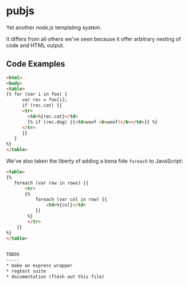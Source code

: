 pubjs
=====
Yet another *node.js* templating system.

It differs from all others we've seen because it offer arbitrary nesting
of code and HTML output.  

Code Examples
-------------

```html
<html>
<body>
<table>
{% for (var i in foo) {
      var rec = foo[i];
      if (rec.cat) {{
      <tr>
        <td>%{rec.cat}</td>
        {% if (rec.dog) {{<td>woof <b>woof!</b></td>}} %}
      </tr>
      }}
   }
%}
</table>
```

We've also taken the liberty of adding a bona fide `foreach` to JavaScript:

```html
<table>
{% 
   foreach (var row in rows) {{
       <tr>
       {% 
           foreach (var col in row) {{
               <td>%{col}</td>
           }} 
        %}
        </tr>
    }}
%}
</table>
   

TODOS
-----
* make an express wrapper
* regtest suite
* documentation (flesh out this file)
